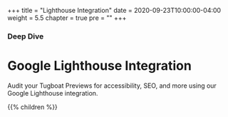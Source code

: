 +++
title = "Lighthouse Integration"
date = 2020-09-23T10:00:00-04:00
weight = 5.5
chapter = true
pre = "<b></b>"
+++

### Deep Dive

# Google Lighthouse Integration

Audit your Tugboat Previews for accessibility, SEO, and more using our Google Lighthouse integration.

{{% children  %}}
